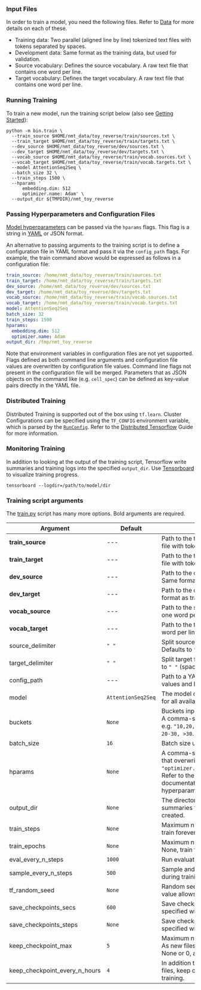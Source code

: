 ### Input Files

In order to train a model, you need the following files. Refer to [Data](https://github.com/dennybritz/seq2seq/wiki/Data) for more details on each of these.

- Training data: Two parallel (aligned line by line) tokenized text files with tokens separated by spaces.
- Development data: Same format as the training data, but used for validation.
- Source vocabulary: Defines the source vocabulary. A raw text file that contains one word per line.
- Target vocabulary: Defines the target vocabulary. A raw text file that contains one word per line.

### Running Training

To train a new model, run the training script below (also see [Getting Started](getting_started.md)):

```shell
python -m bin.train \
  --train_source $HOME/nmt_data/toy_reverse/train/sources.txt \
  --train_target $HOME/nmt_data/toy_reverse/train/targets.txt \
  --dev_source $HOME/nmt_data/toy_reverse/dev/sources.txt \
  --dev_target $HOME/nmt_data/toy_reverse/dev/targets.txt \
  --vocab_source $HOME/nmt_data/toy_reverse/train/vocab.sources.txt \
  --vocab_target $HOME/nmt_data/toy_reverse/train/vocab.targets.txt \
  --model AttentionSeq2Seq \
  --batch_size 32 \
  --train_steps 1500 \
  --hparams '
      embedding.dim: 512
      optimizer.name: Adam' \
  --output_dir ${TMPDIR}/nmt_toy_reverse
```

### Passing Hyperparameters and Configuration Files

[Model hyperparameters](models.md) can be passed via the `hparams` flags. This flag is a string in [YAML](http://yaml.org/) or JSON format.

An alternative to passing arguments to the training script is to define a configuration file in YAML format and pass it via the `config_path` flags. For example, the train command above would be expressed as follows in a configuration file:

```yaml
train_source: /home/nmt_data/toy_reverse/train/sources.txt
train_target: /home/nmt_data/toy_reverse/train/targets.txt
dev_source: /home/nmt_data/toy_reverse/dev/sources.txt
dev_target: /home/nmt_data/toy_reverse/dev/targets.txt
vocab_source: /home/nmt_data/toy_reverse/train/vocab.sources.txt
vocab_target: /home/nmt_data/toy_reverse/train/vocab.targets.txt
model: AttentionSeq2Seq
batch_size: 32
train_steps: 1500
hparams:
  embedding.dim: 512
  optimizer.name: Adam
output_dir: /tmp/nmt_toy_reverse
```

Note that environment variables in configuration files are not yet supported. Flags defined as both command line arguments and configuration file values are overwritten by configuration file values. Command line flags not present in the configuration file will be merged. Parameters that   as JSON objects on the command like (e.g. `cell_spec`) can be defined as key-value pairs directly in the YAML file.


### Distributed Training

Distributed Training is supported out of the box using `tf.learn`. Cluster Configurations can be specified using the `TF_CONFIG` environment variable, which is parsed by the [`RunConfig`](https://github.com/tensorflow/tensorflow/blob/master/tensorflow/contrib/learn/python/learn/estimators/run_config.py). Refer to the [Distributed Tensorflow](https://www.tensorflow.org/how_tos/distributed/) Guide for more information.


### Monitoring Training

In addition to looking at the output of the training script, Tensorflow write summaries and training logs into the specified `output_dir`. Use [Tensorboard](https://www.tensorflow.org/how_tos/summaries_and_tensorboard/) to visualize training progress.

```shell
tensorboard --logdir=/path/to/model/dir
```

### Training script arguments

The [train.py](https://github.com/dennybritz/seq2seq/blob/master/bin/train.py) script has many more options. Bold arguments are required.

| Argument | Default | Description |
| --- | --- | --- |
| **train_source** | --- | Path to the training data source sentences. A raw text file with tokens separated by spaces. |
| **train_target** | --- | Path to the training data target sentences. A raw text file with tokens separated by spaces. |
| **dev_source** | --- | Path to the development data source sentences. Same format as training data. |
| **dev_target** | --- | Path to the development data target sentences. Same format as training data.|
| **vocab_source** | --- | Path to the source vocabulary. A raw text file with one word per line. |
| **vocab_target** | --- | Path to the target vocabulary. A raw text file with one word per line. |
| source_delimiter| `" "` | Split source files into tokens on this delimiter. Defaults to `" "` (space). |
| target_delimiter | `" "` | Split target files into tokens on this delimiter. Defaults to `" "` (space). |
| config_path | --- | Path to a YAML configuration file defining FLAG values and hyperparameters. See below. |
| model | `AttentionSeq2Seq` | The model class to use. Refer to the documentation for all available models. |
| buckets | `None` | Buckets input sequences according to these length. A comma-separated list of sequence length buckets, e.g. `"10,20,30"` would result in 4 buckets: `<10, 10-20, 20-30, >30`. `None` disables bucketing. |
| batch_size | `16` | Batch size used for training and evaluation. |
| hparams | `None` | A comma-separated list of hyeperparameter values that overwrite the model defaults, e.g. `"optimizer.name=Adam,optimizer.learning_rate=0.1"`. Refer to the Models section and the TensorFlow documentation for a detailed list of available hyperparameters. |
| output_dir | `None` | The directory to write model checkpoints and summaries to. If None, a local temporary directory is created. |
| train_steps | `None` | Maximum number of training steps to run. If None, train forever. |
| train_epochs | `None` | Maximum number of training epochs over the data. If None, train forever. |
| eval_every_n_steps | `1000` | Run evaluation on validation data every N steps. |
| sample_every_n_steps | `500` | Sample and print sequence predictions every N steps during training. |
| tf_random_seed | `None` | Random seed for TensorFlow initializers. Setting this value allows consistency between reruns. |
| save_checkpoints_secs | `600` | Save checkpoints every N seconds. Can not be specified with `save_checkpoints_steps`. |
| save_checkpoints_steps | `None` | Save checkpoints every N steps. Can not be specified with `save_checkpoints_secs`. |
| keep_checkpoint_max | `5` | Maximum number of recent checkpoint files to keep. As new files are created, older files are deleted. If None or 0, all checkpoint files are kept. |
| keep_checkpoint_every_n_hours | `4` | In addition to keeping the most recent checkpoint files, keep one checkpoint file for every N hours of training. |

